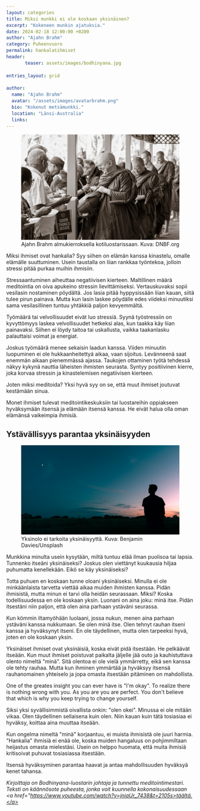 ```yaml
---
layout: categories
title: Miksi munkki ei ole koskaan yksinäinen?
excerpt: "Kokeneen munkin ajatuksia."
date: 2024-02-18 12:00:00 +0200
author: "Ajahn Brahm"
category: Puheenvuoro
permalink: hankalatihmiset
header: 
       teaser: assets/images/bodhinyana.jpg

entries_layout: grid

author:
  name: "Ajahn Brahm"
  avatar: "/assets/images/avatarbrahm.png"
  bio: "Kokenut metsämunkki."
  location: "Länsi-Australia"
  links:
---
```

<figure>
<img src="assets/images/bodhinyana.jpg" alt="bodhinyana">
<figcaption> Ajahn Brahm almukierroksella kotiluostarissaan. Kuva: DNBF.org</figcaption>
</figure>

Miksi ihmiset ovat hankalia? Syy siihen on elämän kanssa kinastelu, omalle elämälle suuttuminen. Usein taustalla on liian rankkaa työntekoa, jolloin stressi pitää purkaa muihin ihmisiin.

Stressaantuminen aiheuttaa negatiivisen kierteen. Maltillinen määrä meditointia on oiva apukeino stressin lievittämiseksi. Vertauskuvaksi sopii vesilasin nostaminen pöydältä. Jos lasia pitää hyppysissään liian kauan, siitä tulee pirun painava. Mutta kun lasin laskee pöydälle edes viideksi minuutiksi sama vesilasillinen tuntuu yhtäkkiä paljon kevyemmältä. 

Työmäärä tai velvollisuudet eivät luo stressiä. Syynä työstressiin on kyvyttömyys laskea velvollisuudet hetkeksi alas, kun taakka käy liian painavaksi. Siihen ei löydy taitoa tai uskallusta, vaikka taakanlasku palauttaisi voimat ja energiat. 

Joskus työmäärä menee sekaisin laadun kanssa. Viiden minuutin luopuminen ei ole hukkaanheitettyä aikaa, vaan sijoitus. Levänneenä saat enemmän aikaan pienemmässä ajassa. Taukojen ottaminen työtä tehdessä näkyy kykynä nauttia läheisten ihmisten seurasta. Syntyy positiivinen kierre, joka korvaa stressin ja kinastelemisen negatiivisen kierteen.

Joten miksi meditoida? Yksi hyvä syy on se, että muut ihmiset joutuvat kestämään sinua. 

Monet ihmiset tulevat meditointikeskuksiin tai luostareihin oppiakseen hyväksymään itsensä ja elämään itsensä kanssa. He eivät halua olla oman elämänsä vaikeimpia ihmisiä.

<h2>Ystävällisyys parantaa yksinäisyyden</h2>

<figure>
<img src="assets/images/yksin.jpg" alt="yksin">
<figcaption> Yksinolo ei tarkoita yksinäisyyttä. Kuva: Benjamin Davies/Unsplash </figcaption>
</figure>

Munkkina minulta usein kysytään, miltä tuntuu elää ilman puolisoa tai lapsia. Tunnenko itseäni yksinäiseksi? Joskus olen viettänyt kuukausia hiljaa puhumatta kenellekään. Eikö se käy yksinäiseksi?

Totta puhuen en koskaan tunne oloani yksinäiseksi. Minulla ei ole minkäänlaista tarvetta viettää aikaa muiden ihmisten kanssa. Pidän ihmisistä, mutta minun ei tarvi olla heidän seurassaan. Miksi? Koska todellisuudessa en ole koskaan yksin. Luonani on aina joku: minä itse. Pidän itsestäni niin paljon, että olen aina parhaan ystäväni seurassa.

Kun kömmin iltamyöhään luolaani, jossa nukun, menen aina parhaan ystäväni kanssa nukkumaan. Se olen minä itse. Olen tehnyt rauhan itseni kanssa ja hyväksynyt itseni. En ole täydellinen, mutta olen tarpeeksi hyvä, joten en ole koskaan yksin.

Yksinäiset ihmiset ovat yksinäisiä, koska eivät pidä itsestään. He pelkäävät itseään. Kun muut ihmiset poistuvat paikalta jäljelle jää outo ja kauhistuttava olento nimeltä "minä". Sitä olentoa ei ole vielä ymmärretty, eikä sen kanssa ole tehty rauhaa. Mutta kun ihminen ymmärtää ja hyväksyy itsensä rauhanomainen yhteiselo ja jopa omasta itsestään pitäminen on mahdollista.

One of the greates insight you can ever have is "I'm okay". To realize there is nothing wrong with you. As you are you are perfect. You don't believe that which is why you keep trying to change yourself.

Siksi yksi syvällisimmistä oivallista onkin: "olen okei". Minussa ei ole mitään vikaa. Olen täydellinen sellaisena kuin olen. Niin kauan kuin tätä tosiasiaa ei hyväksy, koittaa aina muuttaa itseään.

Kun ongelma nimeltä "minä" korjaantuu, ei muista ihmisistä ole juuri harmia. "Hankalia" ihmisiä ei enää ole, koska muiden hangaluus on pohjimmiltaan heijastus omasta mielestäsi. Usein on helppo huomata, että muita ihmisiä kritisoivat puhuvat tosiasiassa itsestään.

Itsensä hyväksyminen parantaa haavat ja antaa mahdollisuuden hyväksyä kenet tahansa.

<i>Kirjoittaja on Bodhinyana-luostarin johtaja ja tunnettu meditointimestari. Teksti on käännösote puheesta, jonka voit kuunnella kokonaisuudessaan <a href="https://www.youtube.com/watch?v=jniaUr_7438&t=2105s>täältä.</a></i>

